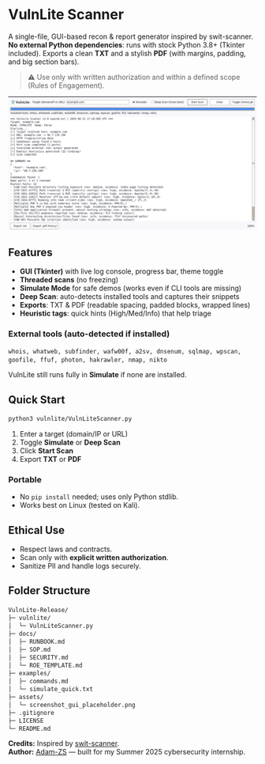 # VulnLite Scanner

A single-file, GUI-based recon & report generator inspired by swit-scanner. **No external Python dependencies**: runs with stock Python 3.8+ (Tkinter included). Exports a clean **TXT** and a stylish **PDF** (with margins, padding, and big section bars).

> ⚠️ Use only with written authorization and within a defined scope (Rules of Engagement).

![VulnLite UI](assets/screenshot_gui_placeholder.png)

## Features
- **GUI (Tkinter)** with live log console, progress bar, theme toggle
- **Threaded scans** (no freezing)
- **Simulate Mode** for safe demos (works even if CLI tools are missing)
- **Deep Scan**: auto-detects installed tools and captures their snippets
- **Exports**: TXT & PDF (readable spacing, padded blocks, wrapped lines)
- **Heuristic tags**: quick hints (High/Med/Info) that help triage

### External tools (auto-detected if installed)
`whois, whatweb, subfinder, wafw00f, a2sv, dnsenum, sqlmap, wpscan, goofile, ffuf, photon, hakrawler, nmap, nikto`

VulnLite still runs fully in **Simulate** if none are installed.

## Quick Start
```bash
python3 vulnlite/VulnLiteScanner.py
```
1. Enter a target (domain/IP or URL)
2. Toggle **Simulate** or **Deep Scan**
3. Click **Start Scan**
4. Export **TXT** or **PDF**

### Portable
- No `pip install` needed; uses only Python stdlib.
- Works best on Linux (tested on Kali).

## Ethical Use
- Respect laws and contracts.
- Scan only with **explicit written authorization**.
- Sanitize PII and handle logs securely.

## Folder Structure
```
VulnLite-Release/
├─ vulnlite/
│  └─ VulnLiteScanner.py
├─ docs/
│  ├─ RUNBOOK.md
│  ├─ SOP.md
│  ├─ SECURITY.md
│  └─ ROE_TEMPLATE.md
├─ examples/
│  ├─ commands.md
│  └─ simulate_quick.txt
├─ assets/
│  └─ screenshot_gui_placeholder.png
├─ .gitignore
├─ LICENSE
└─ README.md
```
**Credits:** Inspired by [swit-scanner](https://github.com/RedSecurity/swit-scanner).  
**Author:** [Adam-ZS](https://github.com/Adam-ZS) — built for my Summer 2025 cybersecurity internship.
